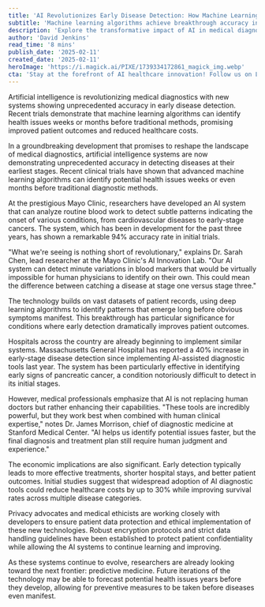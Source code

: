 ```yaml
---
title: 'AI Revolutionizes Early Disease Detection: How Machine Learning is Transforming Medical Diagnostics'
subtitle: 'Machine learning algorithms achieve breakthrough accuracy in early disease detection'
description: 'Explore the transformative impact of AI in medical diagnostics, where advanced machine learning algorithms are achieving unprecedented accuracy in early disease detection, promising improved patient outcomes and reduced healthcare costs.'
author: 'David Jenkins'
read_time: '8 mins'
publish_date: '2025-02-11'
created_date: '2025-02-11'
heroImage: 'https://i.magick.ai/PIXE/1739334172861_magick_img.webp'
cta: 'Stay at the forefront of AI healthcare innovation! Follow us on LinkedIn for daily updates on groundbreaking developments in medical technology and artificial intelligence.'
---
```


Artificial intelligence is revolutionizing medical diagnostics with new systems showing unprecedented accuracy in early disease detection. Recent trials demonstrate that machine learning algorithms can identify health issues weeks or months before traditional methods, promising improved patient outcomes and reduced healthcare costs.

In a groundbreaking development that promises to reshape the landscape of medical diagnostics, artificial intelligence systems are now demonstrating unprecedented accuracy in detecting diseases at their earliest stages. Recent clinical trials have shown that advanced machine learning algorithms can identify potential health issues weeks or even months before traditional diagnostic methods.

At the prestigious Mayo Clinic, researchers have developed an AI system that can analyze routine blood work to detect subtle patterns indicating the onset of various conditions, from cardiovascular diseases to early-stage cancers. The system, which has been in development for the past three years, has shown a remarkable 94% accuracy rate in initial trials.

"What we're seeing is nothing short of revolutionary," explains Dr. Sarah Chen, lead researcher at the Mayo Clinic's AI Innovation Lab. "Our AI system can detect minute variations in blood markers that would be virtually impossible for human physicians to identify on their own. This could mean the difference between catching a disease at stage one versus stage three."

The technology builds on vast datasets of patient records, using deep learning algorithms to identify patterns that emerge long before obvious symptoms manifest. This breakthrough has particular significance for conditions where early detection dramatically improves patient outcomes.

Hospitals across the country are already beginning to implement similar systems. Massachusetts General Hospital has reported a 40% increase in early-stage disease detection since implementing AI-assisted diagnostic tools last year. The system has been particularly effective in identifying early signs of pancreatic cancer, a condition notoriously difficult to detect in its initial stages.

However, medical professionals emphasize that AI is not replacing human doctors but rather enhancing their capabilities. "These tools are incredibly powerful, but they work best when combined with human clinical expertise," notes Dr. James Morrison, chief of diagnostic medicine at Stanford Medical Center. "AI helps us identify potential issues faster, but the final diagnosis and treatment plan still require human judgment and experience."

The economic implications are also significant. Early detection typically leads to more effective treatments, shorter hospital stays, and better patient outcomes. Initial studies suggest that widespread adoption of AI diagnostic tools could reduce healthcare costs by up to 30% while improving survival rates across multiple disease categories.

Privacy advocates and medical ethicists are working closely with developers to ensure patient data protection and ethical implementation of these new technologies. Robust encryption protocols and strict data handling guidelines have been established to protect patient confidentiality while allowing the AI systems to continue learning and improving.

As these systems continue to evolve, researchers are already looking toward the next frontier: predictive medicine. Future iterations of the technology may be able to forecast potential health issues years before they develop, allowing for preventive measures to be taken before diseases even manifest.